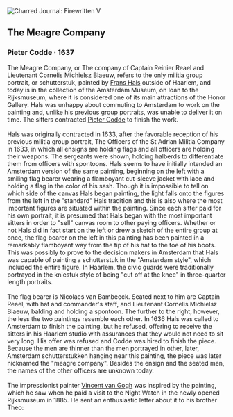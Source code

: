 <div class="artwork-of-the-day">
  <div class="container">
    <div class="img-wrapper">
      <img
        src="https://uploads4.wikiart.org/00117/images/pieter-codde/the-meagre-company-1637.jpg!Large.jpg"
        alt="Charred Journal: Firewritten V" />
    </div>
    <div class="artwork-detail">
      <div class="artwork-origin"> 
        <h2 class="artwork-name">The Meagre Company</h2>
        <h3 class="artist">
          Pieter Codde
                    ·  1637
        </h3>
      </div>
      <p class="description">
        <span class="artwork-description-text ng-binding" ng-bind-html="viewModel.ArtworkOfTheDay.Description | unsafe">The Meagre Company, or The company of Captain Reinier Reael and Lieutenant Cornelis Michielsz Blaeuw, refers to the only militia group portrait, or schutterstuk, painted by <a target="_blank" href="/en/frans-hals">Frans Hals</a> outside of Haarlem, and today is in the collection of the Amsterdam Museum, on loan to the Rijksmuseum, where it is considered one of its main attractions of the Honor Gallery. Hals was unhappy about commuting to Amsterdam to work on the painting and, unlike his previous group portraits, was unable to deliver it on time. The sitters contracted <a target="_blank" href="/en/pieter-codde">Pieter Codde</a> to finish the work.
<br>
<br>Hals was originally contracted in 1633, after the favorable reception of his previous militia group portrait, The Officers of the St Adrian Militia Company in 1633, in which all ensigns are holding flags and all officers are holding their weapons. The sergeants were shown, holding halberds to differentiate them from officers with spontoons. Hals seems to have initially intended an Amsterdam version of the same painting, beginning on the left with a smiling flag bearer wearing a flamboyant cut-sleeve jacket with lace and holding a flag in the color of his sash. Though it is impossible to tell on which side of the canvas Hals began painting, the light falls onto the figures from the left in the "standard" Hals tradition and this is also where the most important figures are situated within the painting. Since each sitter paid for his own portrait, it is presumed that Hals began with the most important sitters in order to "sell" canvas room to other paying officers. Whether or not Hals did in fact start on the left or drew a sketch of the entire group at once, the flag bearer on the left in this painting has been painted in a remarkably flamboyant way from the tip of his hat to the toe of his boots. This was possibly to prove to the decision makers in Amsterdam that Hals was capable of painting a schutterstuk in the "Amsterdam style", which included the entire figure. In Haarlem, the civic guards were traditionally portrayed in the kniestuk style of being "cut off at the knee" in three-quarter length portraits.
<br>
<br>The flag bearer is Nicolaes van Bambeeck. Seated next to him are Captain Reael, with hat and commander's staff, and Lieutenant Cornelis Michielsz Blaeuw, balding and holding a spontoon. The further to the right, however, the less the two paintings resemble each other. In 1636 Hals was called to Amsterdam to finish the painting, but he refused, offering to receive the sitters in his Haarlem studio with assurances that they would not need to sit very long. His offer was refused and Codde was hired to finish the piece. Because the men are thinner than the men portrayed in other, later, Amsterdam schutterstukken hanging near this painting, the piece was later nicknamed the "meagre company". Besides the ensign and the seated men, the names of the other officers are unknown today.
<br>
<br>The impressionist painter <a target="_blank" href="/en/vincent-van-gogh">Vincent van Gogh</a> was inspired by the painting, which he saw when he paid a visit to the Night Watch in the newly opened Rijksmuseum in 1885. He sent an enthusiastic letter about it to his brother Theo:</span>
                        <div class="text-shadow-container" ng-show="showShadow" style=""></div>
      </p>
    </div>
  </div>

</div>
